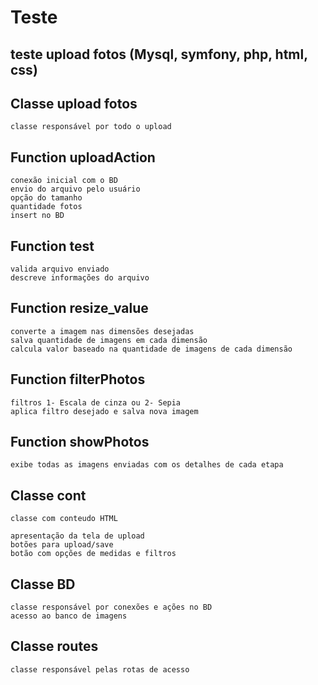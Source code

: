 # Teste

## teste upload fotos (Mysql, symfony, php, html, css)

## Classe upload fotos
	classe responsável por todo o upload 

## Function uploadAction
	conexão inicial com o BD 
	envio do arquivo pelo usuário
	opção do tamanho
	quantidade fotos
	insert no BD
	

## Function test
	valida arquivo enviado
	descreve informações do arquivo


## Function resize_value
	converte a imagem nas dimensões desejadas 
	salva quantidade de imagens em cada dimensão 
	calcula valor baseado na quantidade de imagens de cada dimensão


## Function filterPhotos
	filtros 1- Escala de cinza ou 2- Sepia
	aplica filtro desejado e salva nova imagem 


## Function showPhotos 
	exibe todas as imagens enviadas com os detalhes de cada etapa 



## Classe cont
	classe com conteudo HTML 
	
	apresentação da tela de upload 
	botões para upload/save 
	botão com opções de medidas e filtros 


## Classe BD
	classe responsável por conexões e ações no BD 
	acesso ao banco de imagens 



## Classe routes 
	classe responsável pelas rotas de acesso 

